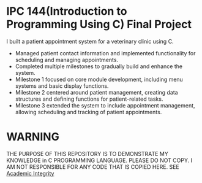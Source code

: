 # IPC 144(Introduction to Programming Using C) Final Project
I built a patient appointment system for a veterinary clinic using C.

- Managed patient contact information and implemented functionality for scheduling and managing appointments.
- Completed multiple milestones to gradually build and enhance the system.
- Milestone 1 focused on core module development, including menu systems and basic display functions.
- Milestone 2 centered around patient management, creating data structures and defining functions for patient-related tasks.
- Milestone 3 extended the system to include appointment management, allowing scheduling and tracking of patient appointments.


# WARNING
THE PURPOSE OF THIS REPOSITORY IS TO DEMONSTRATE MY KNOWLEDGE in C PROGRAMMING LANGUAGE. PLEASE DO NOT COPY. I AM NOT RESPONSIBLE FOR ANY CODE THAT IS COPIED HERE. SEE [Academic Integrity](https://www.senecacollege.ca/about/policies/academic-integrity-policy.html)
